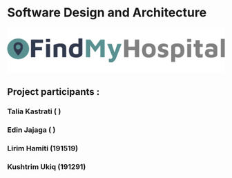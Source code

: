 # Software Design and Architecture
<img src="./findMyhospital.png">

## Project participants : 
### Talia Kastrati  (      )
### Edin Jajaga     (      )
### Lirim Hamiti    (191519) 
### Kushtrim Ukiq   (191291)

